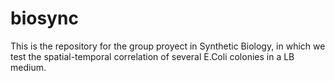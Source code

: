 # biosync
This is the repository for the group proyect in Synthetic Biology, in which we test the spatial-temporal correlation of several E.Coli colonies in a LB medium.
